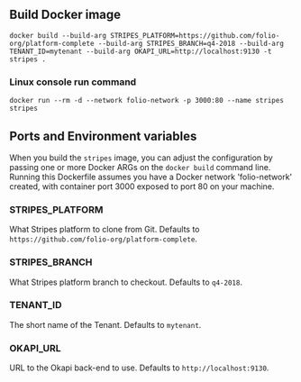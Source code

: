 ## Build Docker image

`docker build --build-arg STRIPES_PLATFORM=https://github.com/folio-org/platform-complete --build-arg STRIPES_BRANCH=q4-2018 --build-arg TENANT_ID=mytenant --build-arg OKAPI_URL=http://localhost:9130 -t stripes .`

### Linux console run command ###

`docker run --rm -d --network folio-network -p 3000:80 --name stripes stripes`

## Ports and Environment variables

When you build the `stripes` image, you can adjust the configuration by passing one or more Docker ARGs on the `docker build` command line. Running this Dockerfile assumes you have a Docker network 'folio-network' created, with container port 3000 exposed to port 80 on your machine.

### STRIPES_PLATFORM

What Stripes platform to clone from Git. Defaults to `https://github.com/folio-org/platform-complete`.

### STRIPES_BRANCH

What Stripes platform branch to checkout. Defaults to `q4-2018`.

### TENANT_ID

The short name of the Tenant. Defaults to `mytenant`.

### OKAPI_URL

URL to the Okapi back-end to use. Defaults to `http://localhost:9130`.
